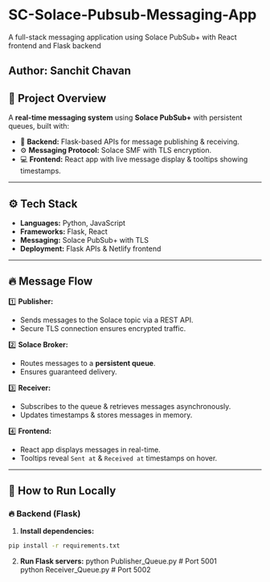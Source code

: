 # SC-Solace-Pubsub-Messaging-App
A full-stack messaging application using Solace PubSub+ with React frontend and Flask backend

**Author:** Sanchit Chavan   
---

## 📌 **Project Overview**
A **real-time messaging system** using **Solace PubSub+** with persistent queues, built with:
- 🐍 **Backend:** Flask-based APIs for message publishing & receiving.  
- ⚙️ **Messaging Protocol:** Solace SMF with TLS encryption.  
- 💻 **Frontend:** React app with live message display & tooltips showing timestamps.  

---

## ⚙️ **Tech Stack**
- **Languages:** Python, JavaScript  
- **Frameworks:** Flask, React  
- **Messaging:** Solace PubSub+ with TLS  
- **Deployment:** Flask APIs & Netlify frontend  

---

## 🔥 **Message Flow**
1️⃣ **Publisher:**  
- Sends messages to the Solace topic via a REST API.  
- Secure TLS connection ensures encrypted traffic.  

2️⃣ **Solace Broker:**  
- Routes messages to a **persistent queue**.  
- Ensures guaranteed delivery.  

3️⃣ **Receiver:**  
- Subscribes to the queue & retrieves messages asynchronously.  
- Updates timestamps & stores messages in memory.  

4️⃣ **Frontend:**  
- React app displays messages in real-time.  
- Tooltips reveal `Sent at` & `Received at` timestamps on hover.  

---

## 🚀 **How to Run Locally**
### 🔥 **Backend (Flask)**  
1. **Install dependencies:**  
```bash
pip install -r requirements.txt
```
2. **Run Flask servers:**
python Publisher_Queue.py   # Port 5001  
python Receiver_Queue.py    # Port 5002  


